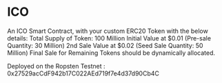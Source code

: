 # ICO
An ICO Smart Contract, with your custom ERC20 Token with the below details: Total Supply of Token: 100 Million Initial Value at $0.01 (Pre-sale Quantity: 30 Million) 2nd Sale Value at $0.02 (Seed Sale Quantity: 50 Million) Final Sale for Remaining Tokens should be dynamically allocated.

Deployed on the Ropsten Testnet :  0x27529acCdF942b17C022AEd719f7e4d37d90Cb4C
